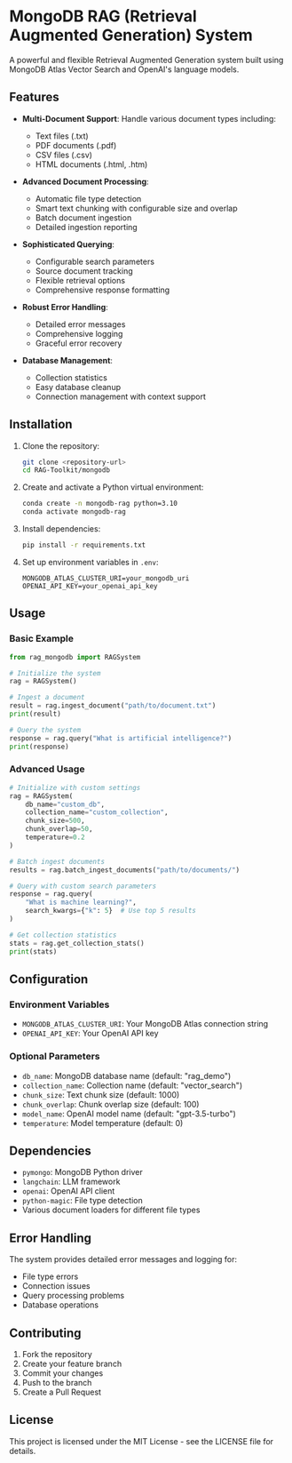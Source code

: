 # MongoDB RAG (Retrieval Augmented Generation) System

A powerful and flexible Retrieval Augmented Generation system built using MongoDB Atlas Vector Search and OpenAI's language models.

## Features

- **Multi-Document Support**: Handle various document types including:
  - Text files (.txt)
  - PDF documents (.pdf)
  - CSV files (.csv)
  - HTML documents (.html, .htm)

- **Advanced Document Processing**:
  - Automatic file type detection
  - Smart text chunking with configurable size and overlap
  - Batch document ingestion
  - Detailed ingestion reporting

- **Sophisticated Querying**:
  - Configurable search parameters
  - Source document tracking
  - Flexible retrieval options
  - Comprehensive response formatting

- **Robust Error Handling**:
  - Detailed error messages
  - Comprehensive logging
  - Graceful error recovery

- **Database Management**:
  - Collection statistics
  - Easy database cleanup
  - Connection management with context support

## Installation

1. Clone the repository:
   ```bash
   git clone <repository-url>
   cd RAG-Toolkit/mongodb
   ```

2. Create and activate a Python virtual environment:
   ```bash
   conda create -n mongodb-rag python=3.10
   conda activate mongodb-rag
   ```

3. Install dependencies:
   ```bash
   pip install -r requirements.txt
   ```

4. Set up environment variables in `.env`:
   ```
   MONGODB_ATLAS_CLUSTER_URI=your_mongodb_uri
   OPENAI_API_KEY=your_openai_api_key
   ```

## Usage

### Basic Example

```python
from rag_mongodb import RAGSystem

# Initialize the system
rag = RAGSystem()

# Ingest a document
result = rag.ingest_document("path/to/document.txt")
print(result)

# Query the system
response = rag.query("What is artificial intelligence?")
print(response)
```

### Advanced Usage

```python
# Initialize with custom settings
rag = RAGSystem(
    db_name="custom_db",
    collection_name="custom_collection",
    chunk_size=500,
    chunk_overlap=50,
    temperature=0.2
)

# Batch ingest documents
results = rag.batch_ingest_documents("path/to/documents/")

# Query with custom search parameters
response = rag.query(
    "What is machine learning?",
    search_kwargs={"k": 5}  # Use top 5 results
)

# Get collection statistics
stats = rag.get_collection_stats()
print(stats)
```

## Configuration

### Environment Variables

- `MONGODB_ATLAS_CLUSTER_URI`: Your MongoDB Atlas connection string
- `OPENAI_API_KEY`: Your OpenAI API key

### Optional Parameters

- `db_name`: MongoDB database name (default: "rag_demo")
- `collection_name`: Collection name (default: "vector_search")
- `chunk_size`: Text chunk size (default: 1000)
- `chunk_overlap`: Chunk overlap size (default: 100)
- `model_name`: OpenAI model name (default: "gpt-3.5-turbo")
- `temperature`: Model temperature (default: 0)

## Dependencies

- `pymongo`: MongoDB Python driver
- `langchain`: LLM framework
- `openai`: OpenAI API client
- `python-magic`: File type detection
- Various document loaders for different file types

## Error Handling

The system provides detailed error messages and logging for:
- File type errors
- Connection issues
- Query processing problems
- Database operations

## Contributing

1. Fork the repository
2. Create your feature branch
3. Commit your changes
4. Push to the branch
5. Create a Pull Request

## License

This project is licensed under the MIT License - see the LICENSE file for details.
